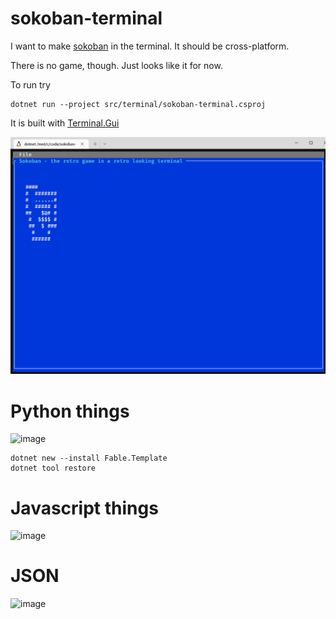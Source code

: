 # sokoban-terminal
I want to make [sokoban](https://en.wikipedia.org/wiki/Sokoban) in the terminal.
It should be cross-platform.

There is no game, though. Just looks like it for now.

To run try
```
dotnet run --project src/terminal/sokoban-terminal.csproj
```

It is built with [Terminal.Gui](https://gui-cs.github.io/Terminal.Gui/index.html)

![Screenshot](screenshot.PNG)


# Python things


<img width="376" alt="image" src="https://user-images.githubusercontent.com/88324093/193473608-f2935b1e-65f3-48c5-940d-cf13bfd3ea3e.png">


```
dotnet new --install Fable.Template
dotnet tool restore

```

# Javascript things

<img width="435" alt="image" src="https://user-images.githubusercontent.com/88324093/193473673-19ec4e52-f617-44b8-8050-3a6ef98da33a.png">

# JSON 

![image](https://user-images.githubusercontent.com/88324093/193473744-57b685b0-1c41-4480-9c4e-44dbdaa3f829.png)

